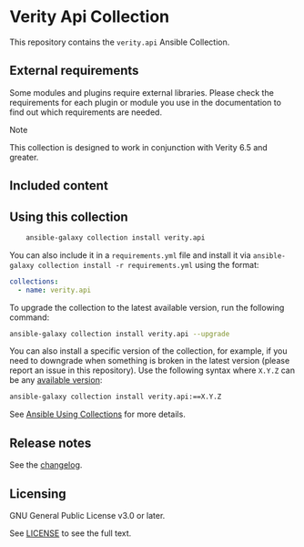 # Verity Api Collection

This repository contains the `verity.api` Ansible Collection.

<!--start requires_ansible-->
<!--end requires_ansible-->

## External requirements

Some modules and plugins require external libraries. Please check the
requirements for each plugin or module you use in the documentation to find out
which requirements are needed.

> [!NOTE]
> This collection is designed to work in conjunction with Verity 6.5 and greater.

## Included content

<!--start collection content-->
<!--end collection content-->

## Using this collection

```bash
    ansible-galaxy collection install verity.api
```

You can also include it in a `requirements.yml` file and install it via
`ansible-galaxy collection install -r requirements.yml` using the format:

```yaml
collections:
  - name: verity.api
```

To upgrade the collection to the latest available version, run the following
command:

```bash
ansible-galaxy collection install verity.api --upgrade
```

You can also install a specific version of the collection, for example, if you
need to downgrade when something is broken in the latest version (please report
an issue in this repository). Use the following syntax where `X.Y.Z` can be any
[available version](https://galaxy.ansible.com/verity/api):

```bash
ansible-galaxy collection install verity.api:==X.Y.Z
```

See
[Ansible Using Collections](https://docs.ansible.com/ansible/latest/user_guide/collections_using.html)
for more details.

## Release notes

See the
[changelog](https://github.com/ansible-collections/verity.api/tree/main/CHANGELOG.rst).


## Licensing

GNU General Public License v3.0 or later.

See [LICENSE](https://www.gnu.org/licenses/gpl-3.0.txt) to see the full text.
